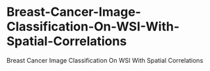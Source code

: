# Breast-Cancer-Image-Classification-On-WSI-With-Spatial-Correlations
Breast Cancer Image Classification On WSI With Spatial Correlations
